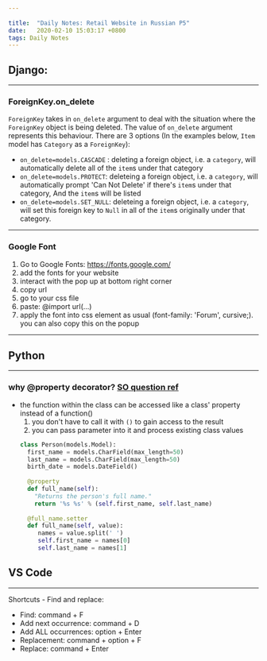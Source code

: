 ```yaml
---
 
title:  "Daily Notes: Retail Website in Russian P5"
date:   2020-02-10 15:03:17 +0800
tags: Daily Notes
---
```


## Django:
---
### ForeignKey.on_delete
`ForeignKey` takes in `on_delete` argument to deal with the situation where the `ForeignKey` object is being deleted. The value of `on_delete` argument represents this behaviour. There are 3 options (In the examples below, `Item` model has `Category` as a `ForeignKey`):

* `on_delete=models.CASCADE` : deleting a foreign object, i.e. a `category`, will automatically delete all of the `item`s under that category
* `on_delete=models.PROTECT`: deleteing a foreign object, i.e. a `category`, will automatically prompt 'Can Not Delete' if there's `item`s under that category, And the `item`s will be listed
* `on_delete=models.SET_NULL`: deleteing a foreign object, i.e. a `category`, will set this foreign key to `Null` in all of the `item`s originally under that category.

---
### Google Font
1. Go to Google Fonts: https://fonts.google.com/
2. add the fonts for your website
3. interact with the pop up at bottom right corner
4. copy url
5. go to your css file
6. paste: @import url(...)
7. apply the font into css element as usual (font-family: 'Forum', cursive;). you can also copy this on the popup

---



## Python
---
### why @property decorator? [SO question ref](https://stackoverflow.com/questions/58558989/what-does-djangos-property-do)

* the function within the class can be accessed like a class' property instead of a function()
  1. you don't have to call it with `()` to gain access to the result
  2. you can pass parameter into it and process existing class values
    ```python
    class Person(models.Model):
      first_name = models.CharField(max_length=50)
      last_name = models.CharField(max_length=50)
      birth_date = models.DateField()
      
      @property
      def full_name(self):
        "Returns the person's full name."
        return '%s %s' % (self.first_name, self.last_name)
      
      @full_name.setter
      def full_name(self, value):
         names = value.split(' ')
         self.first_name = names[0]
         self.last_name = names[1]
    ```
  

## VS Code
---
Shortcuts - Find and replace:
* Find: command + F
* Add next occurrence: command + D
* Add ALL occurrences: option + Enter
* Replacement: command + option + F
* Replace: command + Enter